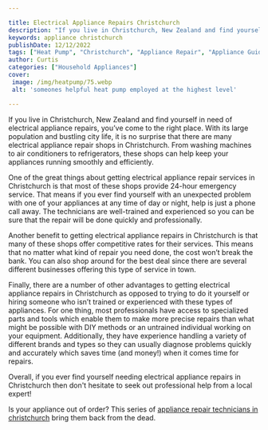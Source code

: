 ```yaml
---

title: Electrical Appliance Repairs Christchurch
description: "If you live in Christchurch, New Zealand and find yourself in need of electrical appliance repairs, you’ve come to the right place...keep going and find out"
keywords: appliance christchurch
publishDate: 12/12/2022
tags: ["Heat Pump", "Christchurch", "Appliance Repair", "Appliance Guide"]
author: Curtis
categories: ["Household Appliances"]
cover: 
 image: /img/heatpump/75.webp
 alt: 'someones helpful heat pump employed at the highest level'

---
```


If you live in Christchurch, New Zealand and find yourself in need of electrical appliance repairs, you’ve come to the right place. With its large population and bustling city life, it is no surprise that there are many electrical appliance repair shops in Christchurch. From washing machines to air conditioners to refrigerators, these shops can help keep your appliances running smoothly and efficiently.

One of the great things about getting electrical appliance repair services in Christchurch is that most of these shops provide 24-hour emergency service. That means if you ever find yourself with an unexpected problem with one of your appliances at any time of day or night, help is just a phone call away. The technicians are well-trained and experienced so you can be sure that the repair will be done quickly and professionally.

Another benefit to getting electrical appliance repairs in Christchurch is that many of these shops offer competitive rates for their services. This means that no matter what kind of repair you need done, the cost won’t break the bank. You can also shop around for the best deal since there are several different businesses offering this type of service in town. 

Finally, there are a number of other advantages to getting electrical appliance repairs in Christchurch as opposed to trying to do it yourself or hiring someone who isn’t trained or experienced with these types of appliances. For one thing, most professionals have access to specialized parts and tools which enable them to make more precise repairs than what might be possible with DIY methods or an untrained individual working on your equipment. Additionally, they have experience handling a variety of different brands and types so they can usually diagnose problems quickly and accurately which saves time (and money!) when it comes time for repairs. 

Overall, if you ever find yourself needing electrical appliance repairs in Christchurch then don't hesitate to seek out professional help from a local expert!

Is your appliance out of order? This series of <a href="/pages/appliance-repair-technicians-in-christchurch/">appliance repair technicians in christchurch</a> bring them back from the dead.